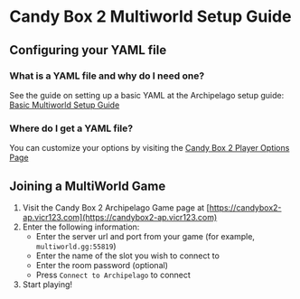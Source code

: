 # Candy Box 2 Multiworld Setup Guide

## Configuring your YAML file

### What is a YAML file and why do I need one?

See the guide on setting up a basic YAML at the Archipelago setup
guide: [Basic Multiworld Setup Guide](/tutorial/MultiworldGG/setup/en)

### Where do I get a YAML file?

You can customize your options by visiting the [Candy Box 2 Player Options Page](/games/Candy%20Box%202/player-options)

## Joining a MultiWorld Game

1. Visit the Candy Box 2 Archipelago Game page at [https://candybox2-ap.vicr123.com](https://candybox2-ap.vicr123.com)
2. Enter the following information:
    - Enter the server url and port from your game (for example, `multiworld.gg:55819`)
    - Enter the name of the slot you wish to connect to
    - Enter the room password (optional)
    - Press `Connect to Archipelago` to connect
3. Start playing!
